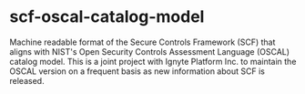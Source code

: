 # scf-oscal-catalog-model
 Machine readable format of the Secure Controls Framework (SCF) that aligns with NIST's Open Security Controls Assessment Language (OSCAL) catalog model. This is a joint project with Ignyte Platform Inc. to maintain the OSCAL version on a frequent basis as new information about SCF is released.
